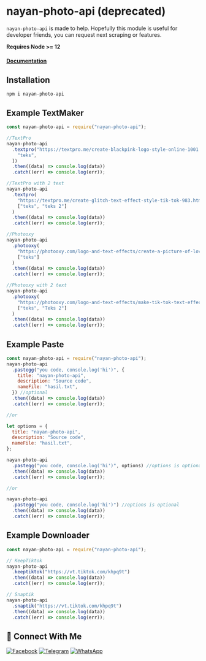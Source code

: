 # nayan-photo-api (deprecated)

`nayan-photo-api` is made to help. Hopefully this module is useful for developer friends, you can request next scraping or features.

<b>Requires Node >= 12</b>

#### [Documentation](https://github.com/ZefianAlfian/nayan-photo-api)

## Installation

```
npm i nayan-photo-api
```

## Example TextMaker

```js
const nayan-photo-api = require("nayan-photo-api");

//TextPro
nayan-photo-api
  .textpro("https://textpro.me/create-blackpink-logo-style-online-1001.html", [
    "teks",
  ])
  .then((data) => console.log(data))
  .catch((err) => console.log(err));

//TextPro with 2 text
nayan-photo-api
  .textpro(
    "https://textpro.me/create-glitch-text-effect-style-tik-tok-983.html",
    ["teks", "teks 2"]
  )
  .then((data) => console.log(data))
  .catch((err) => console.log(err));

//Photooxy
nayan-photo-api
  .photooxy(
    "https://photooxy.com/logo-and-text-effects/create-a-picture-of-love-message-377.html",
    ["teks"]
  )
  .then((data) => console.log(data))
  .catch((err) => console.log(err));

//Photooxy with 2 text
nayan-photo-api
  .photooxy(
    "https://photooxy.com/logo-and-text-effects/make-tik-tok-text-effect-375.html",
    ["teks", "Teks 2"]
  )
  .then((data) => console.log(data))
  .catch((err) => console.log(err));
```

## Example Paste

```js
const nayan-photo-api = require("nayan-photo-api");
nayan-photo-api
  .pastegg("you code, console.log('hi')", {
    title: "nayan-photo-api",
    description: "Source code",
    nameFile: "hasil.txt",
  }) //optional
  .then((data) => console.log(data))
  .catch((err) => console.log(err));

//or

let options = {
  title: "nayan-photo-api",
  description: "Source code",
  nameFile: "hasil.txt",
};

nayan-photo-api
  .pastegg("you code, console.log('hi')", options) //options is optional
  .then((data) => console.log(data))
  .catch((err) => console.log(err));

//or

nayan-photo-api
  .pastegg("you code, console.log('hi')") //options is optional
  .then((data) => console.log(data))
  .catch((err) => console.log(err));
```

## Example Downloader

```js
const nayan-photo-api = require("nayan-photo-api");

// KeepTiktok
nayan-photo-api
  .keeptiktok("https://vt.tiktok.com/khpq9t")
  .then((data) => console.log(data))
  .catch((err) => console.log(err));

// Snaptik
nayan-photo-api
  .snaptik("https://vt.tiktok.com/khpq9t")
  .then((data) => console.log(data))
  .catch((err) => console.log(err));
```

## &#x1F919; Connect With Me

[![Facebook](https://img.shields.io/badge/Facebook-%234267B2.svg?&style=for-the-badge&logo=facebook&logoColor=white)]([https://facebook.com/100000959749712](https://www.facebook.com/profile.php?id=100000959749712))
[![Telegram](https://img.shields.io/badge/Telegram-%230088cc.svg?&style=for-the-badge&logo=telegram&logoColor=white)](https://t.me/MOHAMMADNAYAN)
[![WhatsApp](https://img.shields.io/badge/WhatsApp-25D366?style=for-the-badge&logo=whatsapp&logoColor=white)](https://wa.me/+880165298449)
